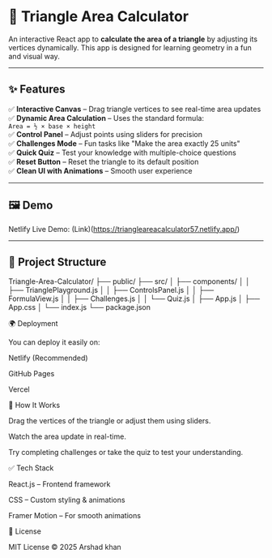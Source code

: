 # 📐 Triangle Area Calculator

An interactive React app to **calculate the area of a triangle** by adjusting its vertices dynamically. This app is designed for learning geometry in a fun and visual way.

---

## ✨ Features
✅ **Interactive Canvas** – Drag triangle vertices to see real-time area updates  
✅ **Dynamic Area Calculation** – Uses the standard formula:  
`Area = ½ × base × height`  
✅ **Control Panel** – Adjust points using sliders for precision  
✅ **Challenges Mode** – Fun tasks like "Make the area exactly 25 units"  
✅ **Quick Quiz** – Test your knowledge with multiple-choice questions  
✅ **Reset Button** – Reset the triangle to its default position  
✅ **Clean UI with Animations** – Smooth user experience  

---

## 🖼 Demo
Netlify Live Demo: (Link)(https://triangleareacalculator57.netlify.app/)

---

## 📂 Project Structure

Triangle-Area-Calculator/ 
├── public/ 
├── src/ 
│ ├── components/ 
│ │ ├── TrianglePlayground.js 
│ │ ├── ControlsPanel.js 
│ │ ├── FormulaView.js 
│ │ ├── Challenges.js 
│ │ └── Quiz.js 
│ ├── App.js 
│ ├── App.css 
│ └── index.js 
└── package.json 


🌍 Deployment

You can deploy it easily on:

Netlify (Recommended)

GitHub Pages

Vercel

📖 How It Works

Drag the vertices of the triangle or adjust them using sliders.

Watch the area update in real-time.

Try completing challenges or take the quiz to test your understanding.

✅ Tech Stack

React.js – Frontend framework

CSS – Custom styling & animations

Framer Motion – For smooth animations

📜 License

MIT License © 2025 Arshad khan
